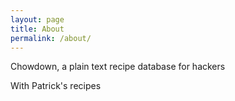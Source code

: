 ```yaml
---
layout: page
title: About
permalink: /about/
---
```


Chowdown, a plain text recipe database for hackers

With Patrick's recipes
